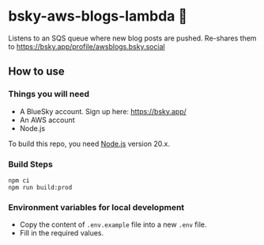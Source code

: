# bsky-aws-blogs-lambda 🦋

Listens to an SQS queue where new blog posts are pushed. Re-shares them to https://bsky.app/profile/awsblogs.bsky.social

## How to use

### Things you will need

- A BlueSky account. Sign up here: https://bsky.app/
- An AWS account
- Node.js

To build this repo, you need [Node.js](https://nodejs.org/en) version 20.x.

### Build Steps

```
npm ci
npm run build:prod
```

### Environment variables for local development

- Copy the content of `.env.example` file into a new `.env` file.
- Fill in the required values.